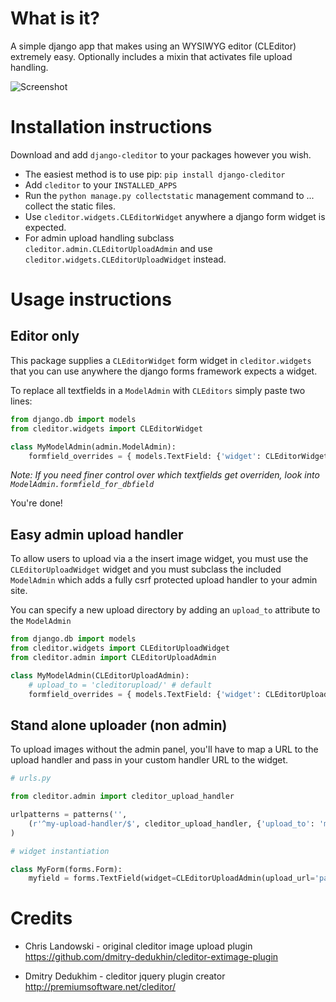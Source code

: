 What is it? 
============

A simple django app that makes using an WYSIWYG editor (CLEditor) extremely easy.
Optionally includes a mixin that activates file upload handling.

![Screenshot](https://github.com/yuchant/django-cleditor/raw/master/cleditor.png)



Installation instructions
=========================

Download and add ``django-cleditor`` to your packages however you wish.

- The easiest method is to use pip: `pip install django-cleditor`
- Add ``cleditor`` to your ``INSTALLED_APPS``
- Run the ``python manage.py collectstatic`` management command to ... collect the static files.
- Use `cleditor.widgets.CLEditorWidget` anywhere a django form widget is expected.
- For admin upload handling subclass `cleditor.admin.CLEditorUploadAdmin` and use `cleditor.widgets.CLEditorUploadWidget` instead.



Usage instructions
==================


Editor only
-----------

This package supplies a ``CLEditorWidget`` form widget in ``cleditor.widgets`` that you can use anywhere the django forms framework expects a widget.

To replace all textfields in a ``ModelAdmin`` with ``CLEditors`` simply paste two lines:
    
```python
from django.db import models
from cleditor.widgets import CLEditorWidget

class MyModelAdmin(admin.ModelAdmin):
    formfield_overrides = { models.TextField: {'widget': CLEditorWidget()}}
```

_Note: If you need finer control over which textfields get overriden, look into ``ModelAdmin.formfield_for_dbfield``_

You're done!


Easy admin upload handler
-------------------------

To allow users to upload via a the insert image widget, you must use the `CLEditorUploadWidget` widget and you must subclass the included `ModelAdmin` which adds a fully csrf protected upload handler to your admin site.

You can specify a new upload directory by adding an `upload_to` attribute to the `ModelAdmin`

```python
from django.db import models
from cleditor.widgets import CLEditorUploadWidget
from cleditor.admin import CLEditorUploadAdmin

class MyModelAdmin(CLEditorUploadAdmin):
    # upload_to = 'cleditorupload/' # default 
    formfield_overrides = { models.TextField: {'widget': CLEditorUploadWidget()}}
```


Stand alone uploader (non admin)
--------------------------------

To upload images without the admin panel, you'll have to map a URL to the upload handler and pass in your custom handler URL to the widget.


```python
# urls.py

from cleditor.admin import cleditor_upload_handler

urlpatterns = patterns('',
	(r'^my-upload-handler/$', cleditor_upload_handler, {'upload_to': 'my_upload_directory'}),
)
```


```python
# widget instantiation

class MyForm(forms.Form):
    myfield = forms.TextField(widget=CLEditorUploadAdmin(upload_url='path-to-my-upload-handler'))
```


Credits
========
* Chris Landowski - original cleditor image upload plugin
https://github.com/dmitry-dedukhin/cleditor-extimage-plugin

* Dmitry Dedukhim - cleditor jquery plugin creator
http://premiumsoftware.net/cleditor/
